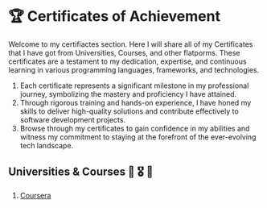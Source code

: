 # 🏆 Certificates of Achievement

Welcome to my certifiactes section. Here I will share all of my Certificates that I have got
from Universities, Courses, and other flatporms. 
These certificates are a testament to my dedication, expertise, and continuous learning in various programming languages, frameworks, and technologies. 


1. Each certificate represents a significant milestone in my professional journey, symbolizing the    mastery and proficiency I have attained.
2. Through rigorous training and hands-on experience, I have honed my skills to deliver high-quality solutions and contribute effectively to software development projects.
3. Browse through my certificates to gain confidence in my abilities and witness my commitment to staying at the forefront of the ever-evolving tech landscape.



## Universities & Courses 🎊 🎖 📒

1. [Coursera](https://www.coursera.org/)